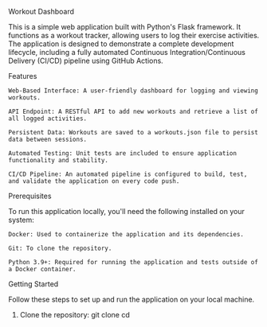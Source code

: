 Workout Dashboard

This is a simple web application built with Python's Flask framework. It functions as a workout tracker, allowing users to log their exercise activities. The application is designed to demonstrate a complete development lifecycle, including a fully automated Continuous Integration/Continuous Delivery (CI/CD) pipeline using GitHub Actions.

Features

    Web-Based Interface: A user-friendly dashboard for logging and viewing workouts.

    API Endpoint: A RESTful API to add new workouts and retrieve a list of all logged activities.

    Persistent Data: Workouts are saved to a workouts.json file to persist data between sessions.

    Automated Testing: Unit tests are included to ensure application functionality and stability.

    CI/CD Pipeline: An automated pipeline is configured to build, test, and validate the application on every code push.

Prerequisites

To run this application locally, you'll need the following installed on your system:

    Docker: Used to containerize the application and its dependencies.

    Git: To clone the repository.

    Python 3.9+: Required for running the application and tests outside of a Docker container.
    
Getting Started

Follow these steps to set up and run the application on your local machine.

1. Clone the repository:
    git clone <your-repository-url>
    cd <your-repository-name>
